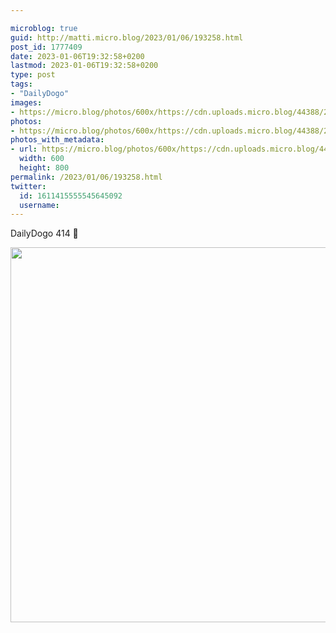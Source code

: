 ```yaml
---

microblog: true
guid: http://matti.micro.blog/2023/01/06/193258.html
post_id: 1777409
date: 2023-01-06T19:32:58+0200
lastmod: 2023-01-06T19:32:58+0200
type: post
tags:
- "DailyDogo"
images:
- https://micro.blog/photos/600x/https://cdn.uploads.micro.blog/44388/2023/98a7966848.jpg
photos:
- https://micro.blog/photos/600x/https://cdn.uploads.micro.blog/44388/2023/98a7966848.jpg
photos_with_metadata:
- url: https://micro.blog/photos/600x/https://cdn.uploads.micro.blog/44388/2023/98a7966848.jpg
  width: 600
  height: 800
permalink: /2023/01/06/193258.html
twitter:
  id: 1611415555545645092
  username:
---
```

DailyDogo 414 🐶

<img src="/media/uploads/2023/98a7966848.jpg" width="600" alt="" />
